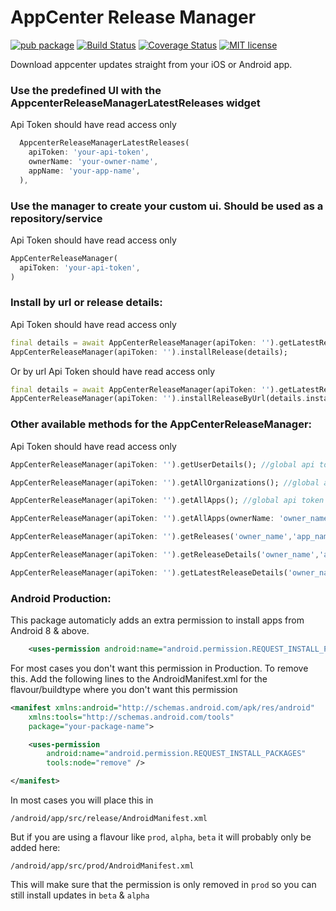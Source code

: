 # AppCenter Release Manager


[![pub package](https://img.shields.io/pub/v/appcenter_release_manager.svg)](https://pub.dartlang.org/packages/appcenter_release_manager)
[![Build Status](https://travis-ci.com/vanlooverenkoen/flutter_appcenter_release_manager.svg?branch=master)](https://travis-ci.com/vanlooverenkoen/flutter_appcenter_release_manager)
[![Coverage Status](https://coveralls.io/repos/github/vanlooverenkoen/flutter_appcenter_release_manager/badge.svg)](https://coveralls.io/github/vanlooverenkoen/flutter_appcenter_release_manager)
[![MIT license](https://img.shields.io/badge/License-MIT-blue.svg)](https://lbesson.mit-license.org/)

Download appcenter updates straight from your iOS or Android app.


### Use the predefined UI with the AppcenterReleaseManagerLatestReleases widget
Api Token should have read access only
```dart
  AppcenterReleaseManagerLatestReleases(
    apiToken: 'your-api-token',
    ownerName: 'your-owner-name',
    appName: 'your-app-name',
  ),
```

### Use the manager to create your custom ui. Should be used as a repository/service
Api Token should have read access only
```dart
AppCenterReleaseManager(
  apiToken: 'your-api-token',
)
```

### Install by url or release details:
Api Token should have read access only
```dart
final details = await AppCenterReleaseManager(apiToken: '').getLatestReleaseDetails('owner_name','app_name');
AppCenterReleaseManager(apiToken: '').installRelease(details);                                                      
```

Or by url
Api Token should have read access only
```dart
final details = await AppCenterReleaseManager(apiToken: '').getLatestReleaseDetails('owner_name','app_name');
AppCenterReleaseManager(apiToken: '').installReleaseByUrl(details.installUrl, appName: 'your-app-name', appVersion: 'your-version'); //appName & appVersion will be used in the notification on android. On iOS this is never used                                                      
```

### Other available methods for the AppCenterReleaseManager:
Api Token should have read access only
```dart
AppCenterReleaseManager(apiToken: '').getUserDetails(); //global api token only

AppCenterReleaseManager(apiToken: '').getAllOrganizations(); //global api token only

AppCenterReleaseManager(apiToken: '').getAllApps(); //global api token only

AppCenterReleaseManager(apiToken: '').getAllApps(ownerName: 'owner_name'); //global api token only

AppCenterReleaseManager(apiToken: '').getReleases('owner_name','app_name'); //global/app api token only

AppCenterReleaseManager(apiToken: '').getReleaseDetails('owner_name','app_name', 'id'); //global/app api token only

AppCenterReleaseManager(apiToken: '').getLatestReleaseDetails('owner_name','app_name'); //global/app api token only
```

### Android Production:

This package automaticly adds an extra permission to install apps from Android 8 & above.

```xml
    <uses-permission android:name="android.permission.REQUEST_INSTALL_PACKAGES" />
```

For most cases you don't want this permission in Production. To remove this. Add the following lines to the AndroidManifest.xml for the flavour/buildtype where you don't want this permission

```xml
<manifest xmlns:android="http://schemas.android.com/apk/res/android"
    xmlns:tools="http://schemas.android.com/tools"
    package="your-package-name">

    <uses-permission
        android:name="android.permission.REQUEST_INSTALL_PACKAGES"
        tools:node="remove" />

</manifest>
```

In most cases you will place this in

`/android/app/src/release/AndroidManifest.xml`

But if you are using a flavour like `prod`, `alpha`, `beta` it will probably only be added here:

`/android/app/src/prod/AndroidManifest.xml`

This will make sure that the permission is only removed in `prod` so you can still install updates in `beta` & `alpha`
